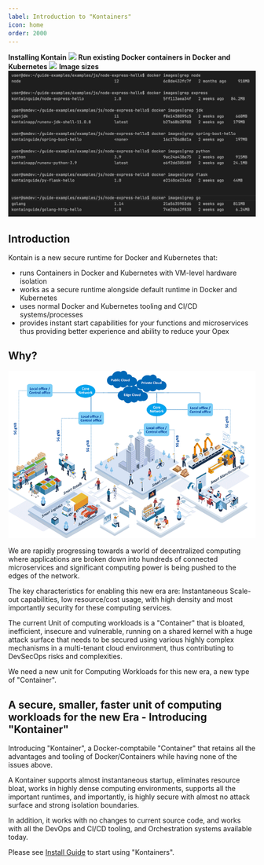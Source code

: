 ```yaml
---
label: Introduction to "Kontainers"
icon: home
order: 2000
---
```


<!-- ![](/images/microservices_anim_medium.gif) -->
**Installing Kontain**
![](https://guide-assets.s3.us-west-2.amazonaws.com/downloads/install.gif)
**Run existing Docker containers in Docker and Kubernetes**
![](https://guide-assets.s3.us-west-2.amazonaws.com/downloads/run_docker_ctrs.gif)
**Image sizes**
![](/images/image_sizes.png)

## Introduction
Kontain is a new secure runtime for Docker and Kubernetes that:
- runs Containers in Docker and Kubernetes with VM-level hardware isolation
- works as a secure runtime alongside default runtime in Docker and Kubernetes
- uses normal Docker and Kubernetes tooling and CI/CD systems/processes
- provides instant start capabilities for your functions and microservices thus providing better experience and ability to reduce your Opex

## Why?
![](/images/5g_edge.png)

We are rapidly progressing towards a world of decentralized computing where applications are broken down into hundreds of connected microservices and significant computing power is being pushed to the edges of the network.

The key characteristics for enabling this new era are: Instantaneous Scale-out capabilities, low resource/cost usage, with high density and most importantly security for these computing services.

The current Unit of computing workloads is a "Container" that is bloated, inefficient, insecure and vulnerable, running on a shared kernel with a huge attack surface that needs to be secured using various highly complex mechanisms in a multi-tenant cloud environment, thus contributing to DevSecOps risks and complexities.

We need a new unit for Computing Workloads for this new era, a new type of "Container".

## A secure, smaller, faster unit of computing workloads for the new Era - Introducing "Kontainer"
Introducing "Kontainer", a Docker-comptabile "Container" that retains all the advantages and tooling of Docker/Containers while having none of the issues above.  

A Kontainer supports almost instantaneous startup, eliminates resource bloat, works in highly dense computing environments, supports all the important runtimes, and importantly, is highly secure with almost no attack surface and strong isolation boundaries.

In addition, it works with no changes to current source code, and works with all the DevOps and CI/CD tooling, and Orchestration systems available today.

Please see [Install Guide](/gettingstarted/install_linux) to start using "Kontainers".
